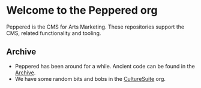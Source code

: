 # Welcome to the Peppered org

Peppered is the CMS for Arts Marketing. These repositories support the CMS, related functionality and tooling.

## Archive
- Peppered has been around for a while. Ancient code can be found in the [Archive](https://github.com/orgs/peppered-archive/repositories).
- We have some random bits and bobs in the [CultureSuite](https://github.com/culturesuite) org.
